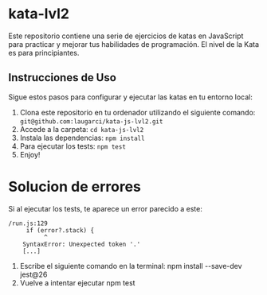 # kata-lvl2

Este repositorio contiene una serie de ejercicios de katas en JavaScript para practicar y mejorar tus habilidades de programación. El nivel de la Kata es para principiantes.

## Instrucciones de Uso

Sigue estos pasos para configurar y ejecutar las katas en tu entorno local:

1. Clona este repositorio en tu ordenador utilizando el siguiente comando: 
    `git@github.com:laugarci/kata-js-lvl2.git`
3. Accede a la carpeta: 
    `cd kata-js-lvl2`
5. Instala las dependencias:
    `npm install`
7. Para ejecutar los tests:
    `npm test`
9. Enjoy!

# Solucion de errores

Si al ejecutar los tests, te aparece un error parecido a este:

    /run.js:129
         if (error?.stack) {
              ^
        SyntaxError: Unexpected token '.'
        [...]
1. Escribe el siguiente comando en la terminal: npm install --save-dev jest@26
2. Vuelve a intentar ejecutar npm test
